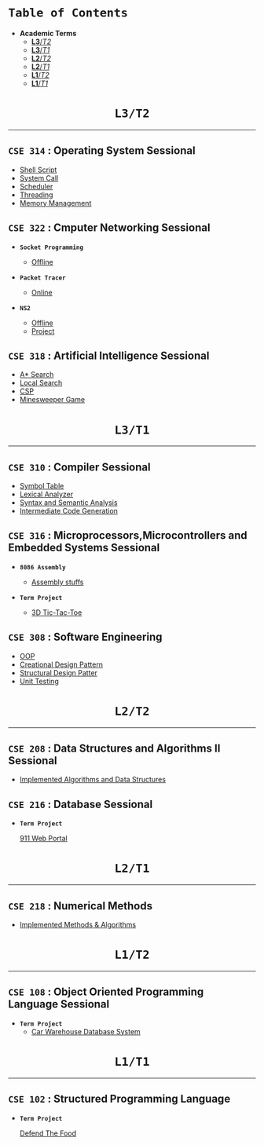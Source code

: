 # **`Table of Contents`**

- **Academic Terms**
  - [**L3**/*T2*](#---l3t2---)
  - [**L3**/*T1*](#---l3t1---)
  - [**L2**/*T2*](#---l2t2---)
  - [**L2**/*T1*](#---l2t1---)
  - [**L1**/*T2*](#---l1t2---)
  - [**L1**/*T1*](#---l1t1---)
  
<h1 align="center"> <b> <code> L3/T2 </code> </b> </h1>
<hr/>

## **`CSE 314` : Operating System Sessional**

- [Shell Script](https://github.com/iftekharzeeon/CSE-314-Operating-System)
- [System Call](https://github.com/iftekharzeeon/CSE-314-Operating-System)
- [Scheduler](https://github.com/iftekharzeeon/CSE-314-Operating-System)
- [Threading](https://github.com/iftekharzeeon/CSE-314-Operating-System)
- [Memory Management](https://github.com/iftekharzeeon/CSE-314-Operating-System)

## **`CSE 322` : Cmputer Networking Sessional**
- **`Socket Programming`**
  - [Offline](https://github.com/iftekharzeeon/CSE-322-Computer-Networking/tree/main/Socket%20Programming)

- **`Packet Tracer`**
  - [Online](https://github.com/iftekharzeeon/CSE-322-Computer-Networking/tree/main/Packet%20Tracer%20Online)
  
- **`NS2`**
  - [Offline](https://github.com/iftekharzeeon/CSE-322-Computer-Networking/tree/main/NS2%20Offline)
  - [Project](https://github.com/iftekharzeeon/CSE-322-Computer-Networking/tree/main/NS2%20Project)
  
## **`CSE 318` : Artificial Intelligence Sessional**

- [A* Search](https://github.com/iftekharzeeon/CSE-318-Artifical-Intelligence)
- [Local Search](https://github.com/iftekharzeeon/CSE-318-Artifical-Intelligence)
- [CSP](https://github.com/iftekharzeeon/CSE-318-Artifical-Intelligence)
- [Minesweeper Game](https://github.com/iftekharzeeon/CSE-318-Artifical-Intelligence)

<h1 align="center"> <b> <code> L3/T1 </code> </b> </h1>
<hr/>

## **`CSE 310` : Compiler Sessional**

- [Symbol Table](https://github.com/iftekharzeeon/CSE-310-Compiler)
- [Lexical Analyzer](https://github.com/iftekharzeeon/CSE-310-Compiler)
- [Syntax and Semantic Analysis](https://github.com/iftekharzeeon/CSE-310-Compiler)
- [Intermediate Code Generation](https://github.com/iftekharzeeon/CSE-310-Compiler)

## **`CSE 316` : Microprocessors,Microcontrollers and Embedded Systems Sessional**
- **`8086 Assembly`**
  - [Assembly stuffs](https://github.com/iftekharzeeon/CSE-316-Microprocessor-Assembly)

- **`Term Project`**
  - [3D Tic-Tac-Toe](https://github.com/iftekharzeeon/3D-Tic-Tac-Toe)
  
## **`CSE 308` : Software Engineering**

- [OOP](https://github.com/iftekharzeeon/CSE-308-Software-Engineering)
- [Creational Design Pattern](https://github.com/iftekharzeeon/CSE-308-Software-Engineering)
- [Structural Design Patter](https://github.com/iftekharzeeon/CSE-308-Software-Engineering)
- [Unit Testing](https://github.com/iftekharzeeon/CSE-308-Software-Engineering)

<h1 align="center"> <b> <code> L2/T2 </code> </b> </h1>
<hr/>

## **`CSE 208` : Data Structures and Algorithms II Sessional**

- [Implemented Algorithms and Data Structures](https://github.com/iftekharzeeon/CSE204)

## **`CSE 216` : Database Sessional**

- **`Term Project`**

  [911 Web Portal](https://github.com/iftekharzeeon/911_web_portal)


<h1 align="center"> <b> <code> L2/T1 </code> </b> </h1>
<hr/>

## **`CSE 218` :  Numerical Methods**

- [Implemented Methods & Algorithms](https://github.com/iftekharzeeon/CSE218_Numerical-Analysis)

<h1 align="center"> <b> <code> L1/T2 </code> </b> </h1>
<hr/>

## **`CSE 108` : Object Oriented Programming Language Sessional**

- **`Term Project`**
  - [Car Warehouse Database System](#)


<h1 align="center"> <b> <code> L1/T1 </code> </b> </h1>
<hr/>

## **`CSE 102` : Structured Programming Language** 
- **`Term Project`** 
  
  [Defend The Food](https://github.com/iftekharzeeon/defend-the-food)
